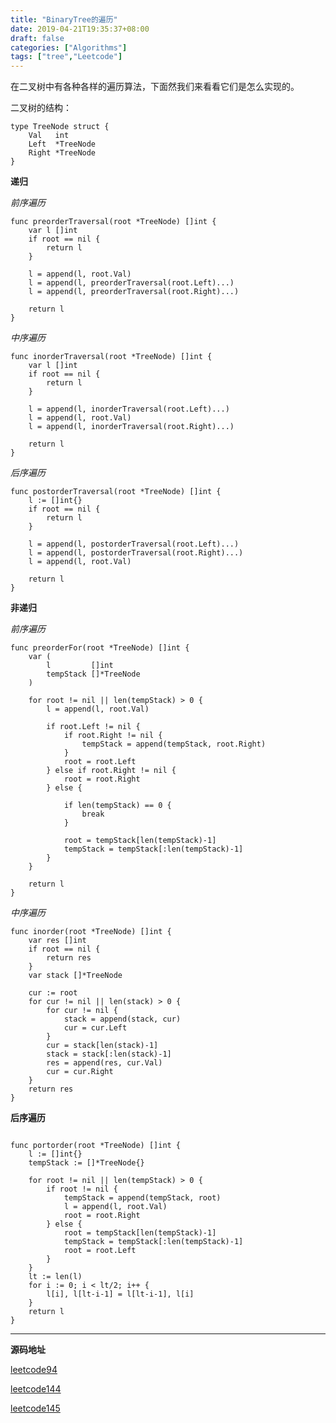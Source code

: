 ```yaml
---
title: "BinaryTree的遍历"
date: 2019-04-21T19:35:37+08:00
draft: false
categories: ["Algorithms"]
tags: ["tree","Leetcode"]
---
```


在二叉树中有各种各样的遍历算法，下面然我们来看看它们是怎么实现的。

二叉树的结构：
```
type TreeNode struct {
	Val   int
	Left  *TreeNode
	Right *TreeNode
}
```

**递归**

_前序遍历_

```
func preorderTraversal(root *TreeNode) []int {
	var l []int
	if root == nil {
		return l
	}

	l = append(l, root.Val)
	l = append(l, preorderTraversal(root.Left)...)
	l = append(l, preorderTraversal(root.Right)...)

	return l
}
```

_中序遍历_

```
func inorderTraversal(root *TreeNode) []int {
	var l []int
	if root == nil {
		return l
	}

	l = append(l, inorderTraversal(root.Left)...)
	l = append(l, root.Val)
	l = append(l, inorderTraversal(root.Right)...)

	return l
}
```

_后序遍历_

```
func postorderTraversal(root *TreeNode) []int {
	l := []int{}
	if root == nil {
		return l
	}

	l = append(l, postorderTraversal(root.Left)...)
	l = append(l, postorderTraversal(root.Right)...)
	l = append(l, root.Val)

	return l
}
```

**非递归**

_前序遍历_

```
func preorderFor(root *TreeNode) []int {
	var (
		l         []int
		tempStack []*TreeNode
	)

	for root != nil || len(tempStack) > 0 {
		l = append(l, root.Val)

		if root.Left != nil {
			if root.Right != nil {
				tempStack = append(tempStack, root.Right)
			}
			root = root.Left
		} else if root.Right != nil {
			root = root.Right
		} else {

			if len(tempStack) == 0 {
				break
			}

			root = tempStack[len(tempStack)-1]
			tempStack = tempStack[:len(tempStack)-1]
		}
	}

	return l
}
```

_中序遍历_

```
func inorder(root *TreeNode) []int {
	var res []int
	if root == nil {
		return res
	}
	var stack []*TreeNode

	cur := root
	for cur != nil || len(stack) > 0 {
		for cur != nil {
			stack = append(stack, cur)
			cur = cur.Left
		}
		cur = stack[len(stack)-1]
		stack = stack[:len(stack)-1]
		res = append(res, cur.Val)
		cur = cur.Right
	}
	return res
}
```

**后序遍历**

```

func portorder(root *TreeNode) []int {
	l := []int{}
	tempStack := []*TreeNode{}

	for root != nil || len(tempStack) > 0 {
		if root != nil {
			tempStack = append(tempStack, root)
			l = append(l, root.Val)
			root = root.Right
		} else {
			root = tempStack[len(tempStack)-1]
			tempStack = tempStack[:len(tempStack)-1]
			root = root.Left
		}
	}
	lt := len(l)
	for i := 0; i < lt/2; i++ {
		l[i], l[lt-i-1] = l[lt-i-1], l[i]
	}
	return l
}

```

---

**源码地址**

[leetcode94](https://github.com/itcuihao/leetcode-go/tree/master/problems/0094.binary-tree-inorder-traversal)

[leetcode144](https://github.com/itcuihao/leetcode-go/tree/master/problems/0144.binary-tree-preorder-traversal)

[leetcode145](https://github.com/itcuihao/leetcode-go/tree/master/problems/0145.binary-tree-postorder-traversal)